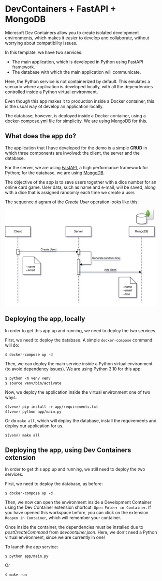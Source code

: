 # DevContainers + FastAPI + MongoDB

Microsoft Dev Containers allow you to create isolated development environments, which makes it easier to develop and collaborate, without worrying about compatibility issues.

In this template, we have two services:

- The main application, which is developed in Python using FastAPI framework.
- The database with which the main application will communicate.

Here, the Python service is not containerized by default. This emulates a scenario where application is developed locally, with all the dependencies controlled inside a Python virtual environment.

Even though this app makes it to production inside a Docker container, this is the usual way ot develop an application locally.

The database, however, is deployed inside a Docker container, using a docker-compose.yml file for simplicity. We are using MongoDB for this.

## What does the app do?

The application that I have developed for the demo is a simple **CRUD** in which three components are involved: the client, the server and the database.

For the server, we are using [FastAPI](https://fastapi.tiangolo.com/), a high performance framework for Python; for the database, we are using [MongoDB](https://www.mongodb.com).

The objective of the app is to save users together with a dice number for an online card game. User data, such as name and e-mail, will be saved, along with a dice that is assigned randomly each time we create a user.

The sequence diagram of the *Create User* operation looks like this:

![Creación de un Usuario](images/Sequence-diagram-app.drawio.png)

## Deploying the app, locally

In order to get this app up and running, we need to deploy the two services.

First, we need to deploy the database. A simple ```docker-compose``` command will do:
```
$ docker-compose up -d
```

Then, we can deploy the main service inside a Python virtual environment (to avoid dependency issues). We are using Python 3.10 for this app:
```
$ python -m venv venv
$ source venv/bin/activate
```

Now, we deploy the application inside the virtual environment one of two ways:
```
$(venv) pip install -r app/requirements.txt
$(venv) python app/main.py
```

Or do ```make all```, which will deploy the database, install the requirements and deploy our application for us.
```
$(venv) make all
```

## Deploying the app, using Dev Containers extension

In order to get this app up and running, we still need to deploy the two services.

First, we need to deploy the database, as before:
```
$ docker-compose up -d
```

Then, we now can open the environment inside a Development Container using the Dev Container extension shortcut: ```Open Folder in Container```. If you have opened this workspace before, you can click on the extension ```Reopen in Container```, which will remember your container.

Once inside the container, the dependencies must be installed due to *postCreateCommand* from *devcontainer.json*. Here, we don't need a Python virtual environment, since we are currently in one!

To launch the app service:
```
$ python app/main.py
```

Or
```
$ make run
```
